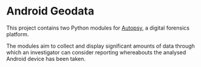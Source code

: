 # Android Geodata

This project contains two Python modules for [Autopsy](http://www.autopsy.com/), a digital forensics platform.

The modules aim to collect and display significant amounts of data through which an investigator can consider reporting whereabouts the analysed Android device has been taken. 
